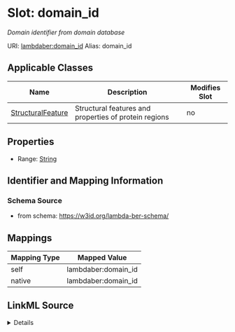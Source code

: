 

# Slot: domain_id 


_Domain identifier from domain database_





URI: [lambdaber:domain_id](https://w3id.org/lambda-ber-schema/domain_id)
Alias: domain_id

<!-- no inheritance hierarchy -->





## Applicable Classes

| Name | Description | Modifies Slot |
| --- | --- | --- |
| [StructuralFeature](StructuralFeature.md) | Structural features and properties of protein regions |  no  |






## Properties

* Range: [String](String.md)




## Identifier and Mapping Information






### Schema Source


* from schema: https://w3id.org/lambda-ber-schema/




## Mappings

| Mapping Type | Mapped Value |
| ---  | ---  |
| self | lambdaber:domain_id |
| native | lambdaber:domain_id |




## LinkML Source

<details>
```yaml
name: domain_id
description: Domain identifier from domain database
from_schema: https://w3id.org/lambda-ber-schema/
rank: 1000
alias: domain_id
owner: StructuralFeature
domain_of:
- StructuralFeature
range: string

```
</details>